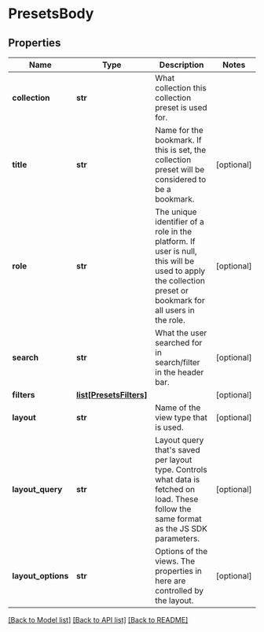 # PresetsBody

## Properties
Name | Type | Description | Notes
------------ | ------------- | ------------- | -------------
**collection** | **str** | What collection this collection preset is used for. | 
**title** | **str** | Name for the bookmark. If this is set, the collection preset will be considered to be a bookmark. | [optional] 
**role** | **str** | The unique identifier of a role in the platform. If user is null, this will be used to apply the collection preset or bookmark for all users in the role. | [optional] 
**search** | **str** | What the user searched for in search/filter in the header bar. | [optional] 
**filters** | [**list[PresetsFilters]**](PresetsFilters.md) |  | [optional] 
**layout** | **str** | Name of the view type that is used. | [optional] 
**layout_query** | **str** | Layout query that&#x27;s saved per layout type. Controls what data is fetched on load. These follow the same format as the JS SDK parameters. | [optional] 
**layout_options** | **str** | Options of the views. The properties in here are controlled by the layout. | [optional] 

[[Back to Model list]](../README.md#documentation-for-models) [[Back to API list]](../README.md#documentation-for-api-endpoints) [[Back to README]](../README.md)

